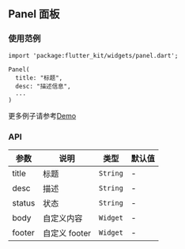 ## Panel 面板

### 使用范例

```
import 'package:flutter_kit/widgets/panel.dart';

Panel(
  title: "标题",
  desc: "描述信息",
  ...
)
```

更多例子请参考[Demo](../lib/routes/demoPanel.dart)

### API

| 参数  | 说明  | 类型  | 默认值  |
| ------------ | ------------ | ------------ | ------------ |
| title | 标题 | `String` | - |
| desc | 描述 | `String` | - |
| status | 状态 | `String` | - |
| body | 自定义内容 | `Widget` | - |
| footer | 自定义 footer | `Widget` | - |
